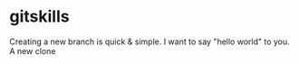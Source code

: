 # gitskills
Creating a new branch is quick & simple.
I want to say "hello world" to you.
A new clone
